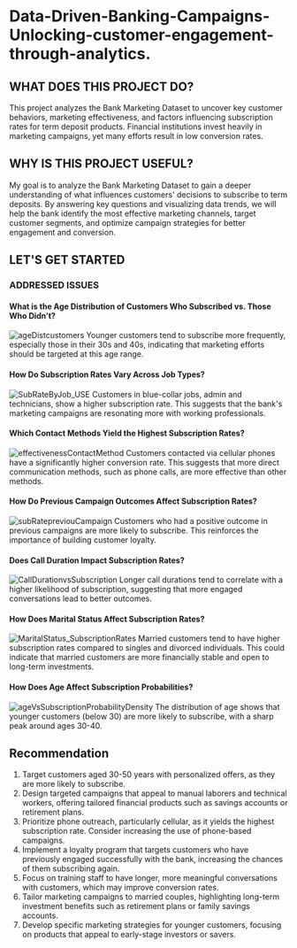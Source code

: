 # Data-Driven-Banking-Campaigns-Unlocking-customer-engagement-through-analytics.

## WHAT DOES THIS PROJECT DO?

This project analyzes the Bank Marketing Dataset to uncover key customer behaviors, marketing effectiveness, and factors influencing subscription rates for term deposit products.  Financial institutions invest heavily in marketing campaigns, yet many efforts result in low conversion rates. 


## WHY IS THIS PROJECT USEFUL?

My goal is to analyze the Bank Marketing Dataset to gain a deeper understanding of what influences customers' decisions to subscribe to term deposits. By answering key questions and visualizing data trends, we will help the bank identify the most effective marketing channels, target customer segments, and optimize campaign strategies for better engagement and conversion.



## LET'S GET STARTED

### ADDRESSED ISSUES

#### What is the Age Distribution of Customers Who Subscribed vs. Those Who Didn’t?
![ageDistcustomers](https://github.com/user-attachments/assets/d8b05e57-da22-46ca-bce6-512859527440)
Younger customers tend to subscribe more frequently, especially those in their 30s and 40s, indicating that marketing efforts should be targeted at this age range.

#### How Do Subscription Rates Vary Across Job Types?
![SubRateByJob_USE](https://github.com/user-attachments/assets/a34d68e6-9832-48ef-a951-c691e91816b1)
Customers in blue-collar jobs, admin and technicians, show a higher subscription rate. This suggests that the bank's marketing campaigns are resonating more with working professionals.

#### Which Contact Methods Yield the Highest Subscription Rates?
![effectivenessContactMethod](https://github.com/user-attachments/assets/d3d077f6-40df-46a9-bf6c-af741b446fba)
Customers contacted via cellular phones have a significantly higher conversion rate. This suggests that more direct communication methods, such as phone calls, are more effective than other methods.

#### How Do Previous Campaign Outcomes Affect Subscription Rates?
![subRatepreviouCampaign](https://github.com/user-attachments/assets/668ec427-3d2b-45c8-8574-ec9f69505b08)
Customers who had a positive outcome in previous campaigns are more likely to subscribe. This reinforces the importance of building customer loyalty.

#### Does Call Duration Impact Subscription Rates?
![CallDurationvsSubscription](https://github.com/user-attachments/assets/7eb18256-b025-467e-a816-53e719fd36b1)
Longer call durations tend to correlate with a higher likelihood of subscription, suggesting that more engaged conversations lead to better outcomes.

#### How Does Marital Status Affect Subscription Rates?
![MaritalStatus_SubscriptionRates](https://github.com/user-attachments/assets/869a2a12-80fb-4b93-8a84-d8a14499af38)
Married customers tend to have higher subscription rates compared to singles and divorced individuals. This could indicate that married customers are more financially stable and open to long-term investments.

#### How Does Age Affect Subscription Probabilities?
![ageVsSubscriptionProbabilityDensity](https://github.com/user-attachments/assets/5d1fcb20-dd19-4a0d-9187-130d7c9eef55)
The distribution of age shows that younger customers (below 30) are more likely to subscribe, with a sharp peak around ages 30-40.


## Recommendation
1. Target customers aged 30-50 years with personalized offers, as they are more likely to subscribe.
2. Design targeted campaigns that appeal to manual laborers and technical workers, offering tailored financial products such as savings accounts or retirement plans.
3. Prioritize phone outreach, particularly cellular, as it yields the highest subscription rate. Consider increasing the use of phone-based campaigns.
4. Implement a loyalty program that targets customers who have previously engaged successfully with the bank, increasing the chances of them subscribing again.
5. Focus on training staff to have longer, more meaningful conversations with customers, which may improve conversion rates.
6. Tailor marketing campaigns to married couples, highlighting long-term investment benefits such as retirement plans or family savings accounts.
7. Develop specific marketing strategies for younger customers, focusing on products that appeal to early-stage investors or savers.
